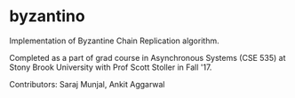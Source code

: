 # byzantino
Implementation of Byzantine Chain Replication algorithm.

Completed as a part of grad course in Asynchronous Systems (CSE 535) at Stony Brook University with Prof Scott Stoller in Fall '17.

Contributors: Saraj Munjal, Ankit Aggarwal
